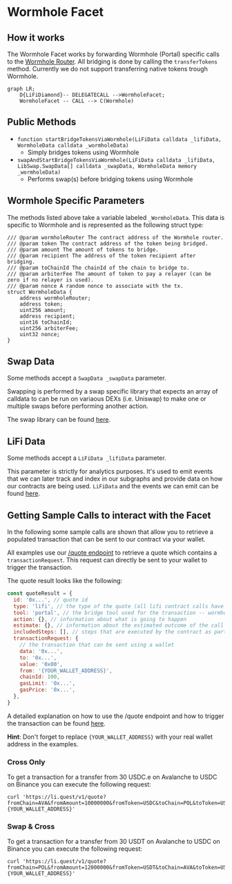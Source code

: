 # Wormhole Facet

## How it works

The Wormhole Facet works by forwarding Wormhole (Portal) specific calls to the [Wormhole Router](https://etherscan.io/address/0x98f3c9e6E3fAce36bAAd05FE09d375Ef1464288B). All bridging is done by calling the `transferTokens` method. Currently we do not support transferring native tokens trough Wormhole. 

```mermaid
graph LR;
    D{LiFiDiamond}-- DELEGATECALL -->WormholeFacet;
    WormholeFacet -- CALL --> C(Wormhole)
```

## Public Methods

- `function startBridgeTokensViaWormhole(LiFiData calldata _lifiData, WormholeData calldata _wormholeData)`
  - Simply bridges tokens using Wormhole
- `swapAndStartBridgeTokensViaWormhole(LiFiData calldata _lifiData, LibSwap.SwapData[] calldata _swapData, WormholeData memory _wormholeData)`
  - Performs swap(s) before bridging tokens using Wormhole

## Wormhole Specific Parameters

The methods listed above take a variable labeled `_WormholeData`. This data is specific to Wormhole and is represented as the following struct type:

```solidity
/// @param wormholeRouter The contract address of the Wormhole router.
/// @param token The contract address of the token being bridged.
/// @param amount The amount of tokens to bridge.
/// @param recipient The address of the token recipient after bridging.
/// @param toChainId The chainId of the chain to bridge to.
/// @param arbiterFee The amount of token to pay a relayer (can be zero if no relayer is used).
/// @param nonce A random nonce to associate with the tx.
struct WormholeData {
    address wormholeRouter;
    address token;
    uint256 amount;
    address recipient;
    uint16 toChainId;
    uint256 arbiterFee;
    uint32 nonce;
}

```

## Swap Data

Some methods accept a `SwapData _swapData` parameter.

Swapping is performed by a swap specific library that expects an array of calldata to can be run on variaous DEXs (i.e. Uniswap) to make one or multiple swaps before performing another action.

The swap library can be found [here](../src/Libraries/LibSwap.sol).

## LiFi Data

Some methods accept a `LiFiData _lifiData` parameter.

This parameter is strictly for analytics purposes. It's used to emit events that we can later track and index in our subgraphs and provide data on how our contracts are being used. `LiFiData` and the events we can emit can be found [here](../src/Interfaces/ILiFi.sol).

## Getting Sample Calls to interact with the Facet

In the following some sample calls are shown that allow you to retrieve a populated transaction that can be sent to our contract via your wallet.

All examples use our [/quote endpoint](https://apidocs.li.fi/reference/get_quote) to retrieve a quote which contains a `transactionRequest`. This request can directly be sent to your wallet to trigger the transaction.

The quote result looks like the following:

```javascript
const quoteResult = {
  id: '0x...', // quote id
  type: 'lifi', // the type of the quote (all lifi contract calls have the type "lifi")
  tool: 'portal', // the bridge tool used for the transaction -- wormhole is the prototol, Portal is the actual bridge.
  action: {}, // information about what is going to happen
  estimate: {}, // information about the estimated outcome of the call
  includedSteps: [], // steps that are executed by the contract as part of this transaction, e.g. a swap step and a cross step
  transactionRequest: {
    // the transaction that can be sent using a wallet
    data: '0x...',
    to: '0x...',
    value: '0x00',
    from: '{YOUR_WALLET_ADDRESS}',
    chainId: 100,
    gasLimit: '0x...',
    gasPrice: '0x...',
  },
}
```

A detailed explanation on how to use the /quote endpoint and how to trigger the transaction can be found [here](https://docs.li.fi/products/more-integration-options/li.fi-api/transferring-tokens-example).

**Hint**: Don't forget to replace `{YOUR_WALLET_ADDRESS}` with your real wallet address in the examples.

### Cross Only

To get a transaction for a transfer from 30 USDC.e on Avalanche to USDC on Binance you can execute the following request:

```shell
curl 'https://li.quest/v1/quote?fromChain=AVA&fromAmount=10000000&fromToken=USDC&toChain=POL&toToken=USDC&slippage=0.03&allowBridges=portal&fromAddress={YOUR_WALLET_ADDRESS}'
```

### Swap & Cross

To get a transaction for a transfer from 30 USDT on Avalanche to USDC on Binance you can execute the following request:

```shell
curl 'https://li.quest/v1/quote?fromChain=POL&fromAmount=12000000&fromToken=USDT&toChain=AVA&toToken=USDC&slippage=0.03&allowBridges=portal&fromAddress={YOUR_WALLET_ADDRESS}'
```
